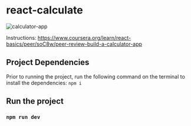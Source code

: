 # react-calculate
![calculator-app](https://github.com/kymyr/react-calculate/assets/62489380/15506a21-d77a-4bbb-badd-1da51a03d142)


Instructions: https://www.coursera.org/learn/react-basics/peer/soC8w/peer-review-build-a-calculator-app

## Project Dependencies

Prior to running the project, run the following command on the terminal to install the dependencies: `npm i`

## Run the project

### `npm run dev`
